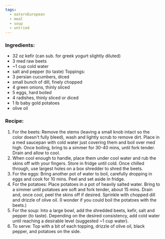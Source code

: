 ```yaml
---
tags:
  - eaternEuropean
  - meal
  - soup
  - untried
---
```

### Ingredients:
- 32 oz kefir (can sub. for greek yogurt slightly diluted)
- 3 med raw beets
- ~1 cup cold water
- salt and pepper (to taste)
Toppings:
- 3 persian cucumbers, diced 
- small bunch of dill, finely chopped
- 4 green onions, thinly sliced
- 5 eggs, hard boiled
- 4 radishes, thinly sliced or diced
- 1 lb baby gold potatoes
- olive oil

### Recipe:
1. For the beets: Remove the stems (leaving a small knob intact so the color doesn't fully bleed), wash and lightly scrub to remove dirt. Place in a med saucepan with cold water just covering them and boil over med high. Once boiling, bring to a simmer for 30-40 mins, until fork tender. Drain and allow to cool.
2. When cool enough to handle, place them under cool water and rub the skins off with your fingers. Store in fridge until cold. Once chilled through, use largest holes on a box shredder to shred the beets. 
3. For the eggs: Bring another pot of water to boil, carefully dropping in eggs and cook for 10 mins. Peel and set aside in fridge. 
4. For the potatoes: Place potatoes in a pot of heavily salted water. Bring to a simmer until potatoes are soft and fork tender, about 15 mins. Drain and, once cool, peel the skins off if desired. Sprinkle with chopped dill and drizzle of olive oil. (I wonder if you could boil the potatoes with the beets.)
5. For the soup: Into a large bowl, add the shredded beets, kefir, salt and pepper (to taste). Depending on the desired consistency, add cold water until reaching a desirable level (suggested ~1 cup water).
6. To serve: Top with a bit of each topping, drizzle of olive oil, black pepper, and potatoes on the side. 